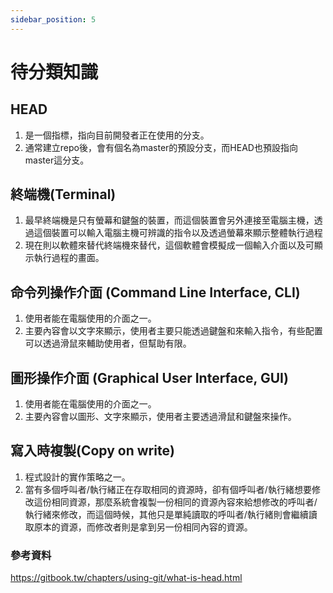 ```yaml
---
sidebar_position: 5
---
```


# 待分類知識


## HEAD 
1. 是一個指標，指向目前開發者正在使用的分支。
2. 通常建立repo後，會有個名為master的預設分支，而HEAD也預設指向master這分支。

## 終端機(Terminal)
1. 最早終端機是只有螢幕和鍵盤的裝置，而這個裝置會另外連接至電腦主機，透過這個裝置可以輸入電腦主機可辨識的指令以及透過螢幕來顯示整體執行過程
2. 現在則以軟體來替代終端機來替代，這個軟體會模擬成一個輸入介面以及可顯示執行過程的畫面。


## 命令列操作介面 (Command Line Interface, CLI)
1. 使用者能在電腦使用的介面之一。
2. 主要內容會以文字來顯示，使用者主要只能透過鍵盤和來輸入指令，有些配置可以透過滑鼠來輔助使用者，但幫助有限。


## 圖形操作介面 (Graphical User Interface, GUI)
1. 使用者能在電腦使用的介面之一。
2. 主要內容會以圖形、文字來顯示，使用者主要透過滑鼠和鍵盤來操作。

## 寫入時複製(Copy on write)
1. 程式設計的實作策略之一。
2. 當有多個呼叫者/執行緒正在存取相同的資源時，卻有個呼叫者/執行緒想要修改這份相同資源，那麼系統會複製一份相同的資源內容來給想修改的呼叫者/執行緒來修改，而這個時候，其他只是單純讀取的呼叫者/執行緒則會繼續讀取原本的資源，而修改者則是拿到另一份相同內容的資源。

### 參考資料
https://gitbook.tw/chapters/using-git/what-is-head.html
